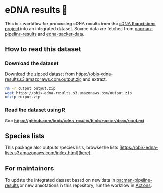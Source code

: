 # eDNA results :tropical_fish:

This is a workflow for processing eDNA results from the [eDNA Expeditions project](https://www.unesco.org/en/edna-expeditions) into an integrated dataset. Source data are fetched from [pacman-pipeline-results](https://github.com/iobis/pacman-pipeline-results) and [edna-tracker-data](https://github.com/iobis/edna-tracker-data).

## How to read this dataset
### Download the dataset

Download the zipped dataset from <https://obis-edna-results.s3.amazonaws.com/output.zip> and extract.

```bash
rm -r output output.zip
wget https://obis-edna-results.s3.amazonaws.com/output.zip
unzip output.zip
```

### Read the dataset using R

See https://github.com/iobis/edna-results/blob/master/docs/read.md.

## Species lists

This package also outputs species lists, browse the lists [https://obis-edna-lists.s3.amazonaws.com/index.html](here).

## For maintainers

To update the integrated dataset based on new data in [pacman-pipeline-results](https://github.com/iobis/pacman-pipeline-results) or new annotations in this repository, run the workflow in [Actions](https://github.com/iobis/edna-results/actions/workflows/run.yml).
